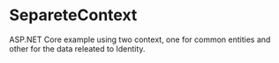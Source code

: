 # SepareteContext

ASP.NET Core example using two context, one for common entities and other for the data releated to Identity.

